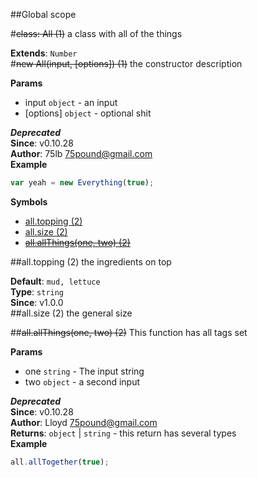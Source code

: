 ##Global scope
<a name="All"></a>

#~~class: All (1)~~
a class with all of the things

**Extends**: `Number`  
<a name="All"></a>
#~~new All(input, [options]) (1)~~
the constructor description

**Params**

- input `object` - an input
- [options] `object` - optional shit

***Deprecated***  
**Since**: v0.10.28  
**Author**: 75lb <75pound@gmail.com>  
**Example**  
```js
var yeah = new Everything(true);
```
**Symbols**  
  * [all.topping (2)](#All#topping)
  * [all.size (2)](#All#size)
  * [~~all.allThings(one, two) (2)~~](#All#allThings)

<a name="All#topping"></a>
##all.topping (2)
the ingredients on top

**Default**: `mud, lettuce`  
**Type**: `string`  
**Since**: v1.0.0  
<a name="All#size"></a>
##all.size (2)
the general size

  
<a name="All#allThings"></a>
##~~all.allThings(one, two) (2)~~
This function has all tags set

**Params**

- one `string` - The input string
- two `object` - a second input

***Deprecated***  
**Since**: v0.10.28  
**Author**: Lloyd <75pound@gmail.com>  
**Returns**: `object` | `string` - this return has several types  
**Example**  
```js
all.allTogether(true);
```

